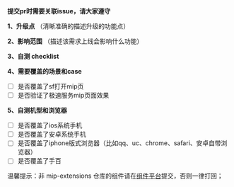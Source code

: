 **提交pr时需要关联issue，请大家遵守**

**1、升级点** （清晰准确的描述升级的功能点）

**2、影响范围** （描述该需求上线会影响什么功能）

**3、自测 checklist**

**4、需要覆盖的场景和case**
- [ ] 是否覆盖了sf打开mip页
- [ ] 是否验证了极速服务mip页面效果

**5、自测机型和浏览器** 
- [ ] 是否覆盖了ios系统手机
- [ ] 是否覆盖了安卓系统手机
- [ ] 是否覆盖了iphone版式浏览器（比如qq、uc、chrome、safari、安卓自带浏览器）
- [ ] 是否覆盖了手百

温馨提示：非 mip-extensions 仓库的组件请在[组件平台](https://www.mipengine.org/platform/mip#/)提交，否则一律打回；
